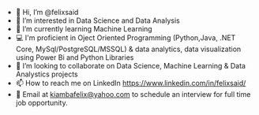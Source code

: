 - 👋 Hi, I’m @felixsaid
- 👀 I’m interested in Data Science and Data Analysis
- 🌱 I’m currently learning Machine Learning
- 💻 I'm proficient in Oject Oriented Programming (Python,Java, .NET Core, MySql/PostgreSQL/MSSQL) & data analytics, data visualization using Power Bi and Python Libraries
- 💞️  I’m looking to collaborate on Data Science, Machine Learning & Data Analystics projects
- 📫 How to reach me on LinkedIn https://www.linkedin.com/in/felixsaid/
- 📧 Email at kiambafelix@yahoo.com to schedule an interview for full time job opportunity.

<!---
felixsaid/felixsaid is a ✨ special ✨ repository because its `README.md` (this file) appears on your GitHub profile.
You can click the Preview link to take a look at your changes.
--->
